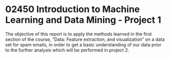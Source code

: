 # 02450 Introduction to Machine Learning and Data Mining - Project 1
The objective of this report is to apply the methods learned in the first section of the course, ”Data: Feature extraction, and visualization” on a data set for spam emails, in order to get a basic understanding of our data prior to the further analysis which will be performed in project 2.
